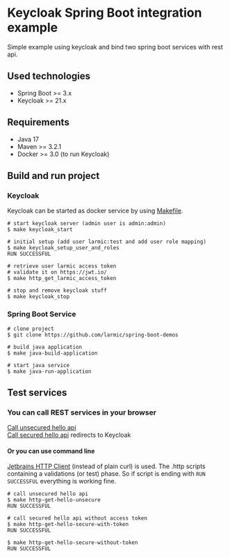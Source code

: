 # Keycloak Spring Boot integration example

Simple example using keycloak and bind two spring boot services with rest api.

## Used technologies

* Spring Boot >= 3.x
* Keycloak >= 21.x

## Requirements

* Java 17
* Maven >= 3.2.1
* Docker >= 3.0 (to run Keycloak)

## Build and run project

### Keycloak

Keycloak can be started as docker service by using [Makefile](Makefile).

```shell
# start keycloak server (admin user is admin:admin)
$ make keycloak_start

# initial setup (add user larmic:test and add user role mapping)
$ make keycloak_setup_user_and_roles
RUN SUCCESSFUL

# retrieve user larmic access token
# validate it on https://jwt.io/
$ make http_get_larmic_access_token

# stop and remove keycloak stuff
$ make keycloak_stop
```

### Spring Boot Service

```shell
# clone project
$ git clone https://github.com/larmic/spring-boot-demos

# build java application 
$ make java-build-application

# start java service
$ make java-run-application
```

## Test services

### You can call REST services in your browser

[Call unsecured hello api](http://localhost:8080/unsecure/hello)  
[Call secured hello api](http://localhost:8080/secure/hello) redirects to Keycloak

#### Or you can use command line

[Jetbrains HTTP Client](https://www.jetbrains.com/help/idea/http-client-in-product-code-editor.html)
(instead of plain curl) is used. The .http scripts containing a validations (or test) phase. So 
if script is ending with `RUN SUCCESSFUL` everything is working fine.

```shell 
# call unsecured hello api
$ make http-get-hello-unsecure
RUN SUCCESSFUL

# call secured hello api without access token
$ make http-get-hello-secure-with-token
RUN SUCCESSFUL

$ make http-get-hello-secure-without-token
RUN SUCCESSFUL
```